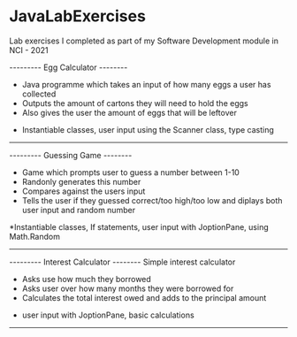 # JavaLabExercises
Lab exercises I completed as part of my Software Development module in NCI - 2021


---------   Egg Calculator  --------
- Java programme which takes an input of how many eggs a user has collected
- Outputs the amount of cartons they will need to hold the eggs
- Also gives the user the amount of eggs that will be leftover

* Instantiable classes, user input using the Scanner class, type casting

-------------------------------------


---------   Guessing Game   --------
- Game which prompts user to guess a number between 1-10
- Randonly generates this number
- Compares against the users input
- Tells the user if they guessed correct/too high/too low and diplays both user input and random number

*Instantiable classes, If statements, user input with JoptionPane, using Math.Random

-------------------------------------


---------   Interest Calculator  --------
Simple interest calculator
- Asks use how much they borrowed
- Asks user over how many months they were borrowed for
- Calculates the total interest owed and adds to the principal amount

* user input with JoptionPane, basic calculations

-------------------------------------
